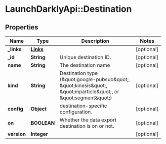 # LaunchDarklyApi::Destination

## Properties
Name | Type | Description | Notes
------------ | ------------- | ------------- | -------------
**_links** | [**Links**](Links.md) |  | [optional] 
**_id** | **String** | Unique destination ID. | [optional] 
**name** | **String** | The destination name | [optional] 
**kind** | **String** | Destination type (\&quot;google-pubsub\&quot;, \&quot;kinesis\&quot;, \&quot;mparticle\&quot;, or \&quot;segment\&quot;) | [optional] 
**config** | **Object** | destination-specific configuration. | [optional] 
**on** | **BOOLEAN** | Whether the data export destination is on or not. | [optional] 
**version** | **Integer** |  | [optional] 



